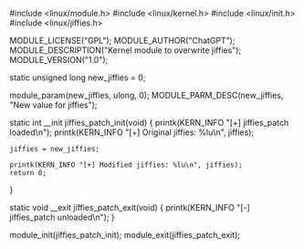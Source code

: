 #include <linux/module.h>
#include <linux/kernel.h>
#include <linux/init.h>
#include <linux/jiffies.h>

MODULE_LICENSE("GPL");
MODULE_AUTHOR("ChatGPT");
MODULE_DESCRIPTION("Kernel module to overwrite jiffies");
MODULE_VERSION("1.0");

static unsigned long new_jiffies = 0;

module_param(new_jiffies, ulong, 0);
MODULE_PARM_DESC(new_jiffies, "New value for jiffies");

static int __init jiffies_patch_init(void)
{
    printk(KERN_INFO "[+] jiffies_patch loaded\n");
    printk(KERN_INFO "[+] Original jiffies: %lu\n", jiffies);

    jiffies = new_jiffies;

    printk(KERN_INFO "[+] Modified jiffies: %lu\n", jiffies);
    return 0;
}

static void __exit jiffies_patch_exit(void)
{
    printk(KERN_INFO "[-] jiffies_patch unloaded\n");
}

module_init(jiffies_patch_init);
module_exit(jiffies_patch_exit);
